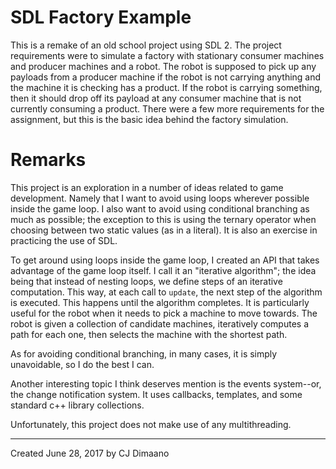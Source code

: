 # SDL Factory Example

This is a remake of an old school project using SDL 2. The project requirements were to simulate a
factory with stationary consumer machines and producer machines and a robot. The robot is supposed
to pick up any payloads from a producer machine if the robot is not carrying anything and the
machine it is checking has a product. If the robot is carrying something, then it should drop off
its payload at any consumer machine that is not currently consuming a product. There were a few more
requirements for the assignment, but this is the basic idea behind the factory simulation.

# Remarks

This project is an exploration in a number of ideas related to game development. Namely that I want
to avoid using loops wherever possible inside the game loop. I also want to avoid using conditional
branching as much as possible; the exception to this is using the ternary operator when choosing
between two static values (as in a literal). It is also an exercise in practicing the use of SDL.

To get around using loops inside the game loop, I created an API that takes advantage of the game
loop itself. I call it an "iterative algorithm"; the idea being that instead of nesting loops, we
define steps of an iterative computation. This way, at each call to `update`, the next step of the
algorithm is executed. This happens until the algorithm completes. It is particularly useful for the
robot when it needs to pick a machine to move towards. The robot is given a collection of candidate
machines, iteratively computes a path for each one, then selects the machine with the shortest path.

As for avoiding conditional branching, in many cases, it is simply unavoidable, so I do the best I
can.

Another interesting topic I think deserves mention is the events system--or, the change notification
system. It uses callbacks, templates, and some standard c++ library collections.

Unfortunately, this project does not make use of any multithreading.

---
Created June 28, 2017 by CJ Dimaano